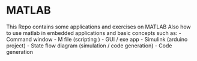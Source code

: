 # MATLAB
 This Repo contains some applications and exercises on MATLAB
 Also how to use matlab in embedded applications and basic concepts such as: 
	- Command window 
	- M file (scripting ) 
	- GUI / exe app
	- Simulink (arduino project)
	- State flow diagram (simulation / code generation)
	- Code generation 

